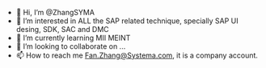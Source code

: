 - 👋 Hi, I’m @ZhangSYMA
- 👀 I’m interested in ALL the SAP related technique, specially SAP UI desing, SDK, SAC and DMC
- 🌱 I’m currently learning MII MEINT
- 💞️ I’m looking to collaborate on ...
- 📫 How to reach me Fan.Zhang@Systema.com, it is a company account.

<!---
ZhangSYMA/ZhangSYMA is a ✨ special ✨ repository because its `README.md` (this file) appears on your GitHub profile.
You can click the Preview link to take a look at your changes.
--->
